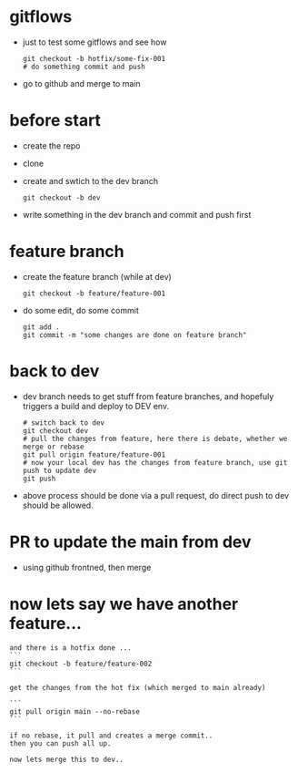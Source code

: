 # gitflows
* just to test some gitflows and see how

    ```
    git checkout -b hotfix/some-fix-001
    # do something commit and push 
    ```

* go to github and merge to main


# before start

* create the repo
* clone
* create and swtich to the dev branch

    ```
    git checkout -b dev
    ```

* write something in the dev branch and commit and push first

# feature branch

* create the feature branch (while at dev)

    ```
    git checkout -b feature/feature-001
    ```

* do some edit, do some commit

    ```
    git add .
    git commit -m "some changes are done on feature branch"
    ```

# back to dev

* dev branch needs to get stuff from feature branches, and hopefuly triggers a build and deploy to DEV env.


    ```
    # switch back to dev
    git checkout dev
    # pull the changes from feature, here there is debate, whether we merge or rebase
    git pull origin feature/feature-001
    # now your local dev has the changes from feature branch, use git push to update dev
    git push
    ```

* above process should be done via a pull request, do direct push to dev should be allowed.

# PR to update the main from dev

* using github frontned, then merge

# now lets say we have another feature...

    and there is a hotfix done ...
    ```
    git checkout -b feature/feature-002
    ```

    get the changes from the hot fix (which merged to main already)

    ```
    git pull origin main --no-rebase
    ```

    if no rebase, it pull and creates a merge commit..
    then you can push all up.

    now lets merge this to dev..



